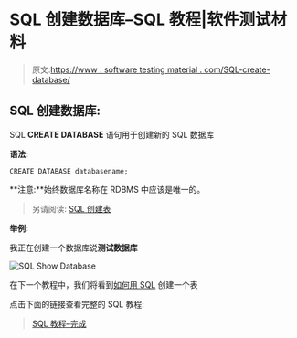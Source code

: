 # SQL 创建数据库–SQL 教程|软件测试材料

> 原文:[https://www . software testing material . com/SQL-create-database/](https://www.softwaretestingmaterial.com/sql-create-database/)

## SQL 创建数据库:

SQL **CREATE DATABASE** 语句用于创建新的 SQL 数据库

**语法:**

```
CREATE DATABASE databasename;
```

**注意:**始终数据库名称在 RDBMS 中应该是唯一的。

> 另请阅读: [SQL 创建表](https://www.softwaretestingmaterial.com/sql-create-table/)

**举例:**

我正在创建一个数据库说**测试数据库**

![SQL Show Database](img/cdd939fcb9142eee6b13218e09f80b31.png "SQL Show Database")

在下一个教程中，我们将看到[如何用 SQL](https://www.softwaretestingmaterial.com/sql-create-table/) 创建一个表

点击下面的链接查看完整的 SQL 教程:

> [SQL 教程–完成](https://www.softwaretestingmaterial.com/sql-tutorial-complete/)